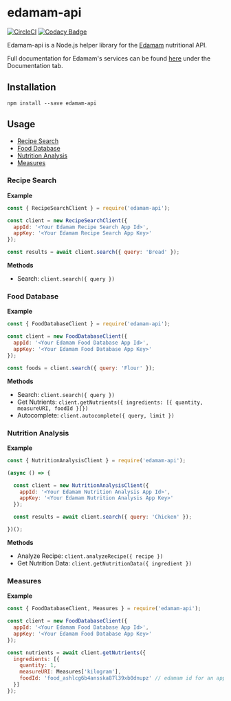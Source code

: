 # edamam-api

[![CircleCI](https://circleci.com/gh/cwilby/edamam-node/tree/master.svg?style=svg)](https://circleci.com/gh/cwilby/edamam-node/tree/master)
[![Codacy Badge](https://api.codacy.com/project/badge/Grade/360b9f88cbe549e2b7498ee6f6379aed)](https://www.codacy.com/app/cwilby/edamam-node?utm_source=github.com&amp;utm_medium=referral&amp;utm_content=cwilby/edamam-node&amp;utm_campaign=Badge_Grade)

Edamam-api is a Node.js helper library for the [Edamam](https://edamam.com) nutritional API.

Full documentation for Edamam's services can be found [here](https://developer.edamam.com/) under the Documentation tab.

## Installation

`npm install --save edamam-api`

## Usage

- [Recipe Search](#recipe-search)
- [Food Database](#food-database)
- [Nutrition Analysis](#nutrition-analysis)
- [Measures](#measures)

### Recipe Search

**Example**

```js
const { RecipeSearchClient } = require('edamam-api');

const client = new RecipeSearchClient({
  appId: '<Your Edamam Recipe Search App Id>',
  appKey: '<Your Edamam Recipe Search App Key>'
});

const results = await client.search({ query: 'Bread' });
```

**Methods**

* Search: `client.search({ query })`

### Food Database

**Example**

```js
const { FoodDatabaseClient } = require('edamam-api');

const client = new FoodDatabaseClient({
  appId: '<Your Edamam Food Database App Id>',
  appKey: '<Your Edamam Food Database App Key>'
});

const foods = client.search({ query: 'Flour' });
```

**Methods**

* Search: `client.search({ query })`
* Get Nutrients: `client.getNutrients({ ingredients: [{ quantity, measureURI, foodId }]})`
* Autocomplete: `client.autocomplete({ query, limit })`

### Nutrition Analysis

**Example**

```js
const { NutritionAnalysisClient } = require('edamam-api');

(async () => {

  const client = new NutritionAnalysisClient({
    appId: '<Your Edamam Nutrition Analysis App Id>',
    appKey: '<Your Edamam Nutrition Analysis App Key>'
  });

  const results = await client.search({ query: 'Chicken' });

})();
```

**Methods**

* Analyze Recipe: `client.analyzeRecipe({ recipe })`
* Get Nutrition Data: `client.getNutritionData({ ingredient })`

### Measures

**Example**

```js
const { FoodDatabaseClient, Measures } = require('edamam-api');

const client = new FoodDatabaseClient({
  appId: '<Your Edamam Food Database App Id>',
  appKey: '<Your Edamam Food Database App Key>'
});

const nutrients = await client.getNutrients({
  ingredients: [{
    quantity: 1,
    measureURI: Measures['kilogram'],
    foodId: 'food_ashlcg6b4ansska87l39xb0dnupz' // edamam id for an apple
  }]
});
```
